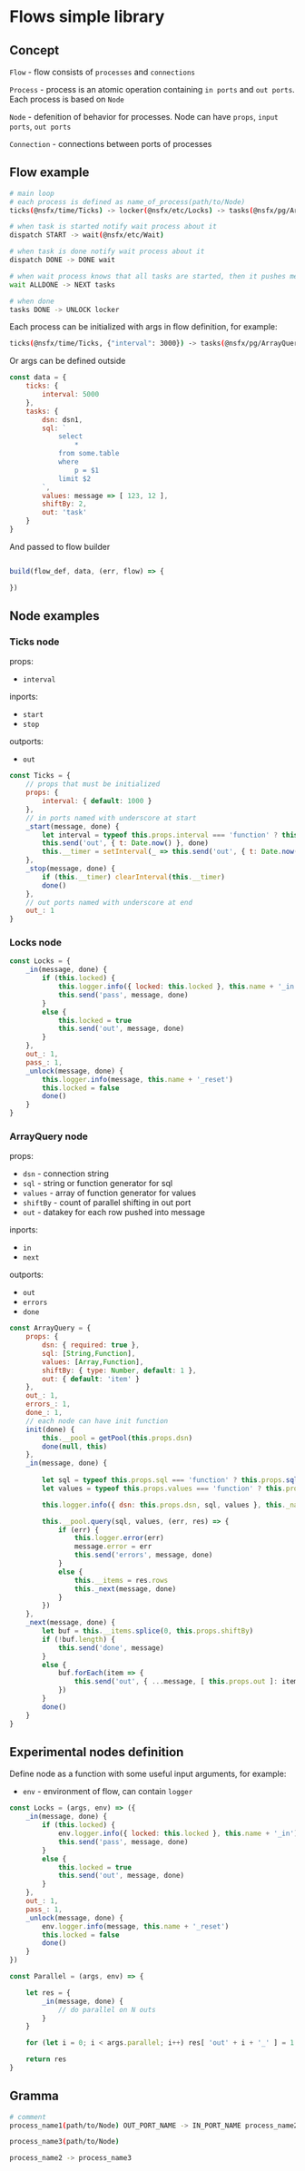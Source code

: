 # Flows simple library

## Concept

`Flow` - flow consists of `processes` and `connections`

`Process` - process is an atomic operation containing `in ports` and `out ports`. Each process is based on `Node`

`Node` - defenition of behavior for processes. Node can have `props`, `input ports`, `out ports`

`Connection` - connections between ports of processes 

## Flow example

```bash
# main loop
# each process is defined as name_of_process(path/to/Node)
ticks(@nsfx/time/Ticks) -> locker(@nsfx/etc/Locks) -> tasks(@nsfx/pg/ArrayQuery) -> dispatch(./Dummy)

# when task is started notify wait process about it
dispatch START -> wait(@nsfx/etc/Wait)

# when task is done notify wait process about it
dispatch DONE -> DONE wait

# when wait process knows that all tasks are started, then it pushes message to ALLDONE port
wait ALLDONE -> NEXT tasks

# when done
tasks DONE -> UNLOCK locker
```

Each process can be initialized with args in flow definition, for example:

```bash
ticks(@nsfx/time/Ticks, {"interval": 3000}) -> tasks(@nsfx/pg/ArrayQuery, {"sql":"select * from some.table where p = $1", "values":[ 123 ]})
```

Or args can be defined outside 

```js
const data = {
    ticks: {
        interval: 5000
    },
    tasks: {
        dsn: dsn1,
        sql: `
            select 
                *
            from some.table
            where 
                p = $1
            limit $2
        `,
        values: message => [ 123, 12 ],
        shiftBy: 2,
        out: 'task'
    }
}
```

And passed to flow builder

```js

build(flow_def, data, (err, flow) => {

})

```

## Node examples

### Ticks node

props:
- `interval`

inports:
- `start`
- `stop`

outports:
- `out`

```js
const Ticks = {
    // props that must be initialized 
    props: {
        interval: { default: 1000 }
    },
    // in ports named with underscore at start
    _start(message, done) {
        let interval = typeof this.props.interval === 'function' ? this.props.interval(message) : this.props.interval
        this.send('out', { t: Date.now() }, done)
        this.__timer = setInterval(_ => this.send('out', { t: Date.now() }), interval)
    },
    _stop(message, done) {
        if (this.__timer) clearInterval(this.__timer)
        done()
    },
    // out ports named with underscore at end
    out_: 1
}
```

### Locks node

```js
const Locks = {
    _in(message, done) {
        if (this.locked) {
            this.logger.info({ locked: this.locked }, this.name + '_in')
            this.send('pass', message, done)
        }
        else {
            this.locked = true
            this.send('out', message, done)
        }
    },
    out_: 1,
    pass_: 1,
    _unlock(message, done) {
        this.logger.info(message, this.name + '_reset')
        this.locked = false
        done()
    }
}
```

### ArrayQuery node

props:
- `dsn` - connection string
- `sql` - string or function generator for sql
- `values` - array of function generator for values
- `shiftBy` - count of parallel shifting in out port
- `out` - datakey for each row pushed into message

inports:
- `in`
- `next`

outports:
- `out`
- `errors`
- `done`

```js
const ArrayQuery = {
    props: {
        dsn: { required: true },
        sql: [String,Function],
        values: [Array,Function],
        shiftBy: { type: Number, default: 1 },
        out: { default: 'item' }
    },
    out_: 1,
    errors_: 1,
    done_: 1,
    // each node can have init function
    init(done) {
        this.__pool = getPool(this.props.dsn)
        done(null, this)
    },
    _in(message, done) {
        
        let sql = typeof this.props.sql === 'function' ? this.props.sql(message) : this.props.sql
        let values = typeof this.props.values === 'function' ? this.props.values(message) : this.props.values

        this.logger.info({ dsn: this.props.dsn, sql, values }, this._name)

        this.__pool.query(sql, values, (err, res) => {
            if (err) {
                this.logger.error(err)
                message.error = err
                this.send('errors', message, done)
            }
            else {
                this.__items = res.rows
                this._next(message, done)
            }
        })
    },
    _next(message, done) {
        let buf = this.__items.splice(0, this.props.shiftBy)
        if (!buf.length) {
            this.send('done', message)
        }
        else {
            buf.forEach(item => {
                this.send('out', { ...message, [ this.props.out ]: item })
            })
        }
        done()
    }
}
```

## Experimental nodes definition

Define node as a function with some useful input arguments, for example:
- `env` - environment of flow, can contain `logger`

```js
const Locks = (args, env) => ({
    _in(message, done) {
        if (this.locked) {
            env.logger.info({ locked: this.locked }, this.name + '_in')
            this.send('pass', message, done)
        }
        else {
            this.locked = true
            this.send('out', message, done)
        }
    },
    out_: 1,
    pass_: 1,
    _unlock(message, done) {
        env.logger.info(message, this.name + '_reset')
        this.locked = false
        done()
    }
})

const Parallel = (args, env) => {

    let res = {
        _in(message, done) {
            // do parallel on N outs 
        }
    }

    for (let i = 0; i < args.parallel; i++) res[ 'out' + i + '_' ] = 1

    return res
}
```

## Gramma

```bash
# comment
process_name1(path/to/Node) OUT_PORT_NAME -> IN_PORT_NAME process_name2(path/to/Node, { "a": 1, "b": 2 })

process_name3(path/to/Node)

process_name2 -> process_name3
```
